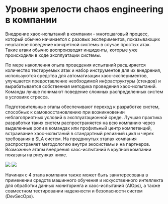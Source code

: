 # Уровни зрелости chaos engineering в компании

Внедрение хаос-испытаний в компании - многошаговый процесс, который обычно
начинается с разовых экспериментов, показывающих нештатное поведение конкретной системы в случае простых атак. Такие атаки обычно воспроизводят инциденты,
которые уже происходили в ходе эксплуатации системы.

По мере накопления опыта проведения испытаний расширяется количество тестируемых атак и набор инструментов для их внедрения, используются средства для автоматизации хаос-экспериментов, улучшается предоставление необходимой инфраструктуры (стендов) и вырабатывается собственная методика проведения хаос-испытаний. Команды лучше понимают поведение сложных распределенных систем в условиях стресса.

Подготовительные этапы обеспечивают переход к разработке систем, способных
к самовосстановлению при возникновении неблагоприятных условий в эксплуатационной среде.
Лучшая практика разработки таких систем распространяется на всю компанию через выделенные роли в командах или профильный центр компетенций, встраивание хаос-испытаний в стандартный релизный цикл и черех требования в SLA систем. На продвинутых этапах компания распространяет методологию внутри экосистемы и на партнеров. Возможные этапы внедрения хаос-испытаний в крупной компании показаны на рисунках ниже.

![][t1]
![][t2]

[t1]: https://user-images.githubusercontent.com/9265326/224535454-7b197da2-cd78-4dbe-9bf4-0e2384d6bd59.png
[t2]: https://user-images.githubusercontent.com/9265326/224535499-08550667-6efa-4ac0-8cfe-bc1751fa90df.png

Начиная с 4 этапа компания также может быть заинтересована в применении
средств машинного обучения и искусственного интеллекта для обработки данных мониторинга и хаос-испытаний (AIOps), а также совместном тестировании надежности и безопасности систем (DevSecOps).

<!--

Ступени:

Ступень 1 - разовое тестирование 1-5 систем, ручное тестирование

       Кто: инициатива отдельных команд
       Отношение к хаос-тестам: bloker
       Ценность: Системы все равно падают, клиент привык
       Отношение к знаниям о системах: Никто ничего не знает о системе
       Методология: по книжкам/консалтинг. Методика тестирования разрабатывается
       Автоматизация хаос-тестов: нет
       Готовность инфраструктуры: не готовы. долгая подготовка систем (нагрузка, мониторинг)
       Кто разбирает результаты:  случайный назначенный
       Инструментарий: использование небольшого количества пакетов
       количество атак: мало
       Уровень внедрения: приглашенные специалисты

Ступень 2 - тестирование 10-15 систем на постоянной основе, ручное тестирование

       Кто: инициатива отдельных команд
       Отношение к хаос-тестам: bloker
       Ценность: Системы все равно падают, клиент привык
       Отношение к знаниям о системах: Никто ничего не знает о системе
       **Методология: Базовая методика тестирования разработана**
       Автоматизация хаос-тестов: нет
       **Готовность инфраструктуры: первичная настройка систем проводится за 1-2 дня (нагрузка, мониторинг)**
       Кто разбирает результаты:  случайный назначенный
       Инструментарий: использование небольшого количества пакетов
       Количество атак: мало
       **Уровень внедрения: внутри отдельных команд/приглашенные специалисты**

Ступень 3 - тестирование более 15-30 систем, малой автоматизаций (ansible,BitBucket)

       **Кто: драфт корпоративного стандарта**
       **Отношение к хаос-тестам: enabler**
       **Ценность: Новые системы способны к самовосстановлению**
       **Отношение к знаниям о системах: знает-не знает все равно протестируем**
       **Методология: Базовая методика тестирования разработана, понятны доработки для тиража**
       **Автоматизация хаос-тестов: Представлена малой автоматизацией**
       Готовность инфраструктуры: первичная настройка систем проводится за 1-2 дня (нагрузка, мониторинг)
       Кто разбирает результаты: выделенный сотрудник команды продукта
       Инструментарий: использование небольшого количества пакетов
       **Количество атак: средне**
       Уровень внедрения: внутри отдельных команд/приглашенные специалисты

Ступень 4 - тестирование болеее 30 систем, сложной автоматизацией (Jenkins, Подсистема отчетности)

       Кто: корпоративный стандарт
       Отношение к хаос-тестам: enabler
       **Ценность: протестированные системы способны к самовосстановлению**
       **Отношение к знаниям о системах: команда все знает о системе**
       **Методология: Методика для тиража готова**
       **Автоматизация хаос-тестов: Представлена сложной автоматизацией. Интеграция с подсистемой отчетности.**
       Готовность инфраструктуры: первичная настройка систем проводится за 1-2 дня (нагрузка, мониторинг)
       **Кто разбирает результаты: выделенная роль в команде**
       **Инструментарий: использование широкого количества пакетов**
       **Количество атак: большое**
       **Уровень внедрения: центр компетенций/приглашенные специалисты**

Ступень 5 - тестирование систем без ограничений, отдельный комплексный продукт по chaos тестированию

       Кто: корпоративный стандарт
       Отношение к хаос-тестам: enabler
       Ценность: протестированные системы способны к самовосстановлению
       Отношение к знаниям о системах: команда все знает о системе
       Методология: Методика для тиража готова
       **Автоматизация хаос-тестов: Представлена отдельным комплексным продуктом по chaos тестированию. Разработка собственных утилит для атак
                                   Стоимость тестирования резко сокращается.**
       **Готовность инфраструктуры: первичная настройка систем проводится за часы (нагрузка, мониторинг)**
       **Кто разбирает результаты: выделенная роль в команде/ + центр компетенций**
       Инструментарий: использование широкого количества пакетов
       **Количество атак: большое + подготовка индивидуальных кесов.**
       Уровень внедрения: центр компетенций

Ступень 6 - масштабирование тестирования на экосистему, встраивание в релизный процесс продуктов

       Кто: корпоративный стандарт
       Отношение к хаос-тестам: enabler
       **Ценность: каждая релизная версия продукта способна к самовосстановлению**
       Отношение к знаниям о системах: команда все знает о системе
       Методология: Методика для тиража готова
       Автоматизация хаос-тестов: Представлена отдельным комплексным продуктом по chaos тестированию. Разработка собственных утилит для атак
                                   Стоимость тестирования резко сокращается.
       **Готовность инфраструктуры: первичная настройка систем проводится за часы (нагрузка, мониторинг)**
       Кто разбирает результаты: выделенная роль в команде/ + центр компетенций
       Инструментарий: использование широкого количества пакетов
       **Количество атак: большое + подготовка индивидуальных атак.**
       **Уровень внедрения: центр компетенций экосистемы. Пилоты в экосистеме.**

Ступень 7 - интеграция со смежными процессами, встраивание в ирхитектурные стандарты. Самовосстановление в ДНК систем.

       **Кто: корпоративные стандарты**
       Отношение к хаос-тестам: enabler
       **Ценность: Самовосстановление систем максимально. Имеется защита от типовых сбоев.**
       Отношение к знаниям о системах: команда все знает о системе
       **Методология: Методика доработана под релизы, включает точечные кейсы интеграции с DevSecOps, поддерживает испытания "сложных" распределенных продуктов.**
       Автоматизация хаос-тестов: Представлена отдельным комплексным продуктом по chaos тестированию. Разработка собственных утилит для атак
       Готовность инфраструктуры: первичная настройка систем проводится за часы (нагрузка, мониторинг)
       Кто разбирает результаты: выделенная роль в команде/ + центр компетенций
       Инструментарий: использование широкого количества пакетов
       **Количество атак: большое + исследования по поиску новых атак. Есть выделенная роль под разработку атак.**
       **Уровень внедрения: центр компетенций экосистемы. Испытания в экосистеме реализованы.**

Возможно появление новых уровней ступений с большей коллаборацией/интеграцией процессов инструментов.

---

Шкалы зрелости:

- кто: инициатива отдельных команд / корпоративный стандарт
- отношение к хаос-тестам: блокер / enabler
- ценность надежности для клиентов и бизнеса: "системы все равно падают, клиент привык" / "новые системы споосбы к самовосстановлению"
- отношение к знаниям о системах: "команда все знает о системе" / "никто ничего не знает о системе" / "знает-не знает все равно протестируем"
- взаимоотношение команд: навязывается/требуется, предлагается/показывается, команды ищут и хотят внедрять
- методология: "по книжкам" / "как у других" / "как нужно нам"
- целеполагение: "есть крутая технология" / "давайте покажем как у нас все хорошо (или плохо)" / мы знаем какие системы нам нужны,
- общий уровень развития Devops, других видов тестирования
- целевое поведение систем: самовосстановление и отказустойчивость
- есть ли автоматизация хаос-тестов
- есть ли кому работать с результатами тестов
- инструментарий: использование 1-2 пакетов / много пакетов / меньше, но правильнее
- количество атак: мало / много / меньше, но правильнее
- уровень внедрения: приглашенные специалисты / внутри отдельных команд / корпоративный центр

-->
